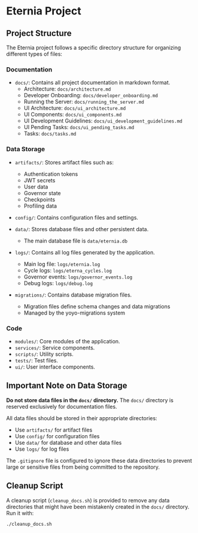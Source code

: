 # Eternia Project

## Project Structure

The Eternia project follows a specific directory structure for organizing different types of files:

### Documentation
- `docs/`: Contains all project documentation in markdown format.
  - Architecture: `docs/architecture.md`
  - Developer Onboarding: `docs/developer_onboarding.md`
  - Running the Server: `docs/running_the_server.md`
  - UI Architecture: `docs/ui_architecture.md`
  - UI Components: `docs/ui_components.md`
  - UI Development Guidelines: `docs/ui_development_guidelines.md`
  - UI Pending Tasks: `docs/ui_pending_tasks.md`
  - Tasks: `docs/tasks.md`

### Data Storage
- `artifacts/`: Stores artifact files such as:
  - Authentication tokens
  - JWT secrets
  - User data
  - Governor state
  - Checkpoints
  - Profiling data

- `config/`: Contains configuration files and settings.

- `data/`: Stores database files and other persistent data.
  - The main database file is `data/eternia.db`

- `logs/`: Contains all log files generated by the application.
  - Main log file: `logs/eternia.log`
  - Cycle logs: `logs/eterna_cycles.log`
  - Governor events: `logs/governor_events.log`
  - Debug logs: `logs/debug.log`

- `migrations/`: Contains database migration files.
  - Migration files define schema changes and data migrations
  - Managed by the yoyo-migrations system

### Code
- `modules/`: Core modules of the application.
- `services/`: Service components.
- `scripts/`: Utility scripts.
- `tests/`: Test files.
- `ui/`: User interface components.

## Important Note on Data Storage

**Do not store data files in the `docs/` directory.** The `docs/` directory is reserved exclusively for documentation files.

All data files should be stored in their appropriate directories:
- Use `artifacts/` for artifact files
- Use `config/` for configuration files
- Use `data/` for database and other data files
- Use `logs/` for log files

The `.gitignore` file is configured to ignore these data directories to prevent large or sensitive files from being committed to the repository.

## Cleanup Script

A cleanup script (`cleanup_docs.sh`) is provided to remove any data directories that might have been mistakenly created in the `docs/` directory. Run it with:

```bash
./cleanup_docs.sh
```
